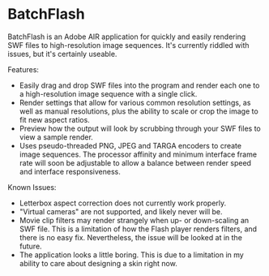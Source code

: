 BatchFlash
==========

BatchFlash is an Adobe AIR application for quickly and easily rendering SWF files to high-resolution image sequences. It's currently riddled with issues, but it's certainly useable.

Features:
- Easily drag and drop SWF files into the program and render each one to a high-resolution image sequence with a single click.
- Render settings that allow for various common resolution settings, as well as manual resolutions, plus the ability to scale or crop the image to fit new aspect ratios.
- Preview how the output will look by scrubbing through your SWF files to view a sample render.
- Uses pseudo-threaded PNG, JPEG and TARGA encoders to create image sequences. The processor affinity and minimum interface frame rate will soon be adjustable to allow a balance between render speed and interface responsiveness.

Known Issues:
- Letterbox aspect correction does not currently work properly.
- "Virtual cameras" are not supported, and likely never will be.
- Movie clip filters may render strangely when up- or down-scaling an SWF file. This is a limitation of how the Flash player renders filters, and there is no easy fix. Nevertheless, the issue will be looked at in the future.
- The application looks a little boring. This is due to a limitation in my ability to care about designing a skin right now.

